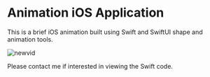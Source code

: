 # Animation iOS Application
This is a brief iOS animation built using Swift and SwiftUI shape and animation tools.

![newvid](https://github.com/ehalper/Animation/assets/71235972/32919818-3778-4e8c-a9c0-0286514cf58f)

Please contact me if interested in viewing the Swift code.
